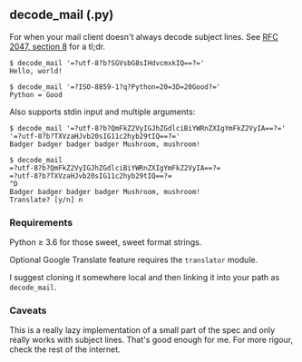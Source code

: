## decode_mail (.py)

For when your mail client doesn't always decode subject lines. See [RFC 2047, section 8](https://www.ietf.org/rfc/rfc2047.txt) for a tl;dr.

```
$ decode_mail '=?utf-8?b?SGVsbG8sIHdvcmxkIQ==?='
Hello, world!

$ decode_mail '=?ISO-8859-1?q?Python=20=3D=20Good?='
Python = Good
```

Also supports stdin input and multiple arguments:

```
$ decode_mail '=?utf-8?b?QmFkZ2VyIGJhZGdlciBiYWRnZXIgYmFkZ2VyIA==?=' '=?utf-8?b?TXVzaHJvb20sIG11c2hyb29tIQ==?='
Badger badger badger badger Mushroom, mushroom!

$ decode_mail
=?utf-8?b?QmFkZ2VyIGJhZGdlciBiYWRnZXIgYmFkZ2VyIA==?=
=?utf-8?b?TXVzaHJvb20sIG11c2hyb29tIQ==?=
^D
Badger badger badger badger Mushroom, mushroom!
Translate? [y/n] n
```

### Requirements

Python ≥ 3.6 for those sweet, sweet format strings.

Optional Google Translate feature requires the `translator` module.

I suggest cloning it somewhere local and then linking it into your path as `decode_mail`.

### Caveats

This is a really lazy implementation of a small part of the spec and only really works with subject lines. That's good enough for me. For more rigour, check the rest of the internet.
